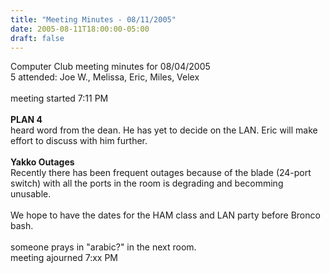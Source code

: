 ```yaml
---
title: "Meeting Minutes - 08/11/2005"
date: 2005-08-11T18:00:00-05:00
draft: false
---
```


Computer Club meeting minutes for 08/04/2005<br>
   5 attended: Joe W., Melissa, Eric, Miles, Velex<br>
   <br>
   meeting started 7:11 PM<br>
   <br>
  <b>PLAN 4</b><br> 
  heard word from the dean.  He has yet to decide on the LAN.  Eric will make effort to discuss with him further.<br>
  <br>
  <b>Yakko Outages</b><br>
  Recently there has been frequent outages because of the blade (24-port switch) with all the ports in the room is degrading and becomming unusable.<br>
  <br>
  We hope to have the dates for the HAM class and LAN party before Bronco bash.<br>
  <br>
  someone prays in "arabic?" in the next room.<br>
  meeting ajourned 7:xx PM<br>
  <br>
